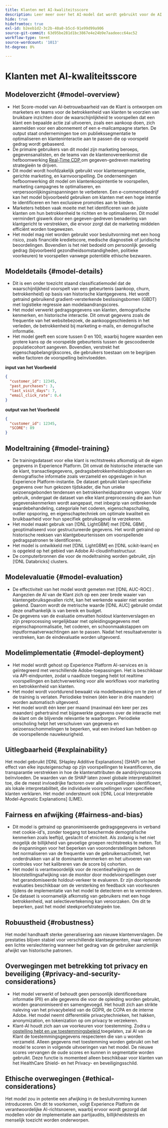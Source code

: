 ```yaml
---
title: Klanten met AI-kwaliteitsscore
description: Leer meer over het AI-model dat wordt gebruikt voor de AI van de Klant.
hide: true
hidefromtoc: true
exl-id: b2eeb1d2-3c2b-40a0-b5cd-91e99d99a906
source-git-commit: 63d95be281d1bc3867e4e24b9e7aadeecc64ac52
workflow-type: tm+mt
source-wordcount: '1013'
ht-degree: 0%

---
```


# Klanten met AI-kwaliteitsscore

## Modeloverzicht {#model-overview}

* Het Score-model van AI-betrouwbaarheid van de Klant is ontworpen om marketers en teams voor de betrokkenheid van klanten te voorzien van bruikbare inzichten door de waarschijnlijkheid te voorspellen dat een klant een bepaalde actie zal uitvoeren, zoals een aankoop doen, zich aanmelden voor een abonnement of een e-mailcampagne starten. De output staat ondernemingen toe om publiekssegmentatie te optimaliseren en klanteninteractie aan te passen die op voorspeld gedrag wordt gebaseerd.
* De primaire gebruikers van dit model zijn marketing beroeps, gegevensanalisten, en de teams van de klantenovereenkomst die hefboomwerking [ Real-Time CDP ](../../../rtcdp/home.md) om gegeven-gedreven marketing strategieën te drijven.
* Dit model wordt hoofdzakelijk gebruikt voor klantensegmentatie, gerichte marketing, en karnvoorspelling. De ondernemingen hefboomwerking dit model om klantenkoopintentie te voorspellen, marketing campagnes te optimaliseren, en verpersoonlijkingsinspanningen te verbeteren. Een e-commercebedrijf kan het model bijvoorbeeld gebruiken om klanten met een hoge intentie te identificeren en hen exclusieve promoties aan te bieden.
* Marketers hebben vaak moeite met het identificeren van de juiste klanten om hun betrokkenheid te richten en te optimaliseren. Dit model vermindert giswerk door een gegeven-gedreven benadering van klantgericht te verstrekken, die ervoor zorgt dat de marketing middelen efficiënt worden toegewezen.
* Het model mag niet worden gebruikt voor besluitvorming met een hoog risico, zoals financiële kredietscore, medische diagnostiek of juridische beoordelingen. Bovendien is het niet bedoeld om persoonlijk gevoelig gedrag (bijvoorbeeld gezondheidsomstandigheden, politieke voorkeuren) te voorspellen vanwege potentiële ethische bezwaren.

## Modeldetails {#model-details}

* Dit is een onder toezicht staand classificatiemodel dat de waarschijnlijkheid voorspelt van een gebeurtenis (aankoop, churn, betrokkenheid) op basis van historische klantgegevens. Het wordt getraind gebruikend gradient-versterkende beslissingsbomen (GBDT) met logistieke regressie aan modelaandrangscores.
* Het model verwerkt gedragsgegevens van klanten, demografische kenmerken, en historische interactie. Dit omvat gegevens zoals de frequentie van het websitebezoek, de aankoopgeschiedenis in het verleden, de betrokkenheid bij marketing e-mails, en demografische informatie.
* Het model geeft een score tussen 0 en 100, waarbij hogere waarden een grotere kans op de voorspelde gebeurtenis tussen de gescoodeerde populatiecohort aangeven. Bovendien, verstrekt het eigenschapbelangrijkscores, die gebruikers toestaan om te begrijpen welke factoren de voorspelling beïnvloedden.

**input van het Voorbeeld**

```json
{ 
  "customer_id": 12345, 
  "past_purchases": 3, 
  "last_visit_days": 7,
  "email_click_rate": 0.4 
}
```

**output van het Voorbeeld**

```json
{ 
  "customer_id": 12345,
  "SCORE": 89 
}
```

## Modeltraining {#model-training}

* De trainingsdataset voor elke klant is rechtstreeks afkomstig uit de eigen gegevens in Experience Platform. Dit omvat de historische interactie van de klant, transactiegegevens, gedragsbetrokkenheidslogboeken en demografische informatie zoals verzameld en opgeslagen in hun Experience Platform-instantie. De dataset gebruikt klant-specifieke gegevens over hun gekozen tijdskader, die hun unieke seizoensgebonden tendensen en betrokkenheidspatronen vangen. Vóór gebruik, ondergaat de dataset van elke klant preprocessing die aan hun gegevenskenmerken wordt aangepast, met inbegrip van ontbrekende waardebehandeling, categoriale het coderen, eigenschapschaling, outlier opsporing, en eigenschaptechniek om optimale kwaliteit en bruikbaarheid voor hun specifiek gebruiksgeval te verzekeren.
* Het model maakt gebruik van [!DNL LightGBM] met [!DNL GBM] , geoptimaliseerd voor gestructureerde gegevens. Het wordt getraind op historische reeksen van klantgebeurtenissen om voorspellende gedragspatronen te identificeren.
* Het model is ontwikkeld met [!DNL LightGBM] en [!DNL scikit-learn] en is opgeleid op het gebied van Adobe AI-cloudinfrastructuur.
* De computerbronnen die voor de modeltraining worden gebruikt, zijn [!DNL Databricks] clusters.

## Modelevaluatie {#model-evaluation}

* De effectiviteit van het model wordt gemeten met [!DNL AUC-ROC] . Aangezien de AI van de Klant zich op een zeer brede waaier van klantengebruiksgevallen richt, kan het werkende waaier niet worden gekend. Daarom wordt de metrische waarde [!DNL AUC] gebruikt omdat deze onafhankelijk is van bereik en budget.
* De gegevens van de evaluatie omvatten holdout klantenverslagen en zijn preprocessing vergelijkbaar met opleidingsgegevens met eigenschapnormalisatie, het coderen, en schoonmaakstappen om inputformaatverwachtingen aan te passen. Nadat het resultaatvenster is verstreken, kan de eindevaluatie worden uitgevoerd.

## Modelimplementatie {#model-deployment}

* Het model wordt gehost op Experience Platform AI-services en is geïntegreerd met verschillende Adobe-toepassingen. Het is beschikbaar via API-eindpunten, zodat u naadloze toegang hebt tot realtime voorspellingen en batchverwerking voor alle workflows voor marketing en betrokkenheid van klanten.
* Het model wordt voortdurend bewaakt via modelbewaking om te zien of de training is verlaten. Periodieke treinen (één keer in drie maanden) worden automatisch uitgevoerd.
* Het model wordt één keer per maand (maximaal één keer per zes maanden) gehertraind met bijgewerkte gegevens over de interactie met de klant om de blijvende relevantie te waarborgen. Periodieke omscholing helpt het verschuiven van gegevens en seizoensschommelingen te beperken, wat een invloed kan hebben op de voorspellende nauwkeurigheid.

## Uitlegbaarheid {#explainability}

Het model gebruikt [!DNL SHapley Additive Explanations] (SHAP) om het effect van elke inputeigenschap op zijn voorspellingen te kwantificeren, die transparantie verstrekken in hoe de klantenattributen de aandrijvingsscores beïnvloeden. De waarden van de SHAP laten zowel globale interpretabiliteit toe, die de meest invloedrijke factoren over alle voorspellingen identificeert, als lokale interpretabiliteit, die individuele voorspellingen voor specifieke klanten verklaren. Het model ondersteunt ook [!DNL Local Interpretable Model-Agnostic Explanations] (LIME).

## Fairness en afwijking {#fairness-and-bias}

* Dit model is getraind op geanonimiseerde gedragsgegevens in verband met cookie-id&#39;s, zonder toegang tot beschermde demografische kenmerken zoals leeftijd, geslacht of etniciteit. Als zodanig is het niet mogelijk de billijkheid van gevoelige groepen rechtstreeks te meten. Tot de inspanningen voor het beperken van vooronderstellingen behoren het normaliseren van de frequentie van de gebruikersactiviteit, het onderdrukken van al te dominante kenmerken en het uitvoeren van controles voor het kalibreren van de score bij cohorten.
* Het model is verantwoordelijk voor de recentieafwijking en de blootstellingsafwijking van de monitor door modelvoorspellingen over het gerandomiseerde holdout-verkeer te evalueren. Er zijn doorlopende evaluaties beschikbaar om de versterking en feedback van voorkeuren tijdens de implementatie van het model te detecteren en te verminderen.
* De dataset is voornamelijk afkomstig van gebruikers met een hoge betrokkenheid, wat selectievertekening kan veroorzaken. Om dit te beperken, past het model steekproefstrategieën toe.

## Robuustheid {#robustness}

Het model handhaaft sterke generalisering aan nieuwe klantenverslagen. De prestaties blijven stabiel voor verschillende klantsegmenten, maar vertonen een lichte verslechtering wanneer het gedrag van de gebruiker aanzienlijk afwijkt van historische patronen.

## Overwegingen met betrekking tot privacy en beveiliging {#privacy-and-security-considerations}

* Het model verwerkt of behoudt geen persoonlijk identificeerbare informatie (PII) en alle gegevens die voor de opleiding worden gebruikt, worden geanonimiseerd en samengevoegd. Het houdt zich aan strikte naleving van het privacybeleid van de GDPR, de CCPA en de interne Adobe. Het model neemt differentiële privacytechnieken, het hakken, anonymization, en tokenization op om privacy te verzekeren.
* Klant-AI houdt zich aan uw voorkeuren voor toestemming. Zodra u [ opstelling hebt en uw toestemmingsbeleid ](../../../data-governance/policies/user-guide.md#create-a-consent-policy) toegelaten, zal AI van de Klant de toestemmingsgegevens respecteren die van u worden verzameld. Alleen gegevens met toestemming worden gebruikt om het model te scoren in volgende uitvoeringen van het model. De nieuwe scores vervangen de oude scores en kunnen in segmentatie worden gebruikt. Deze functie is momenteel alleen beschikbaar voor klanten van het HealthCare Shield- en het Privacy- en beveiligingsschild.

## Ethische overwegingen {#ethical-considerations}

Het model zou in potentie een afwijking in de besluitvorming kunnen introduceren. Om dit te voorkomen, volgt Experience Platform de verantwoordelijke AI-richtsnoeren, waarbij ervoor wordt gezorgd dat modellen vóór de implementatie aan partijaudits, billijkheidstests en menselijk toezicht worden onderworpen.
